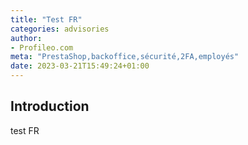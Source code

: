 ```yaml
---
title: "Test FR"
categories: advisories
author:
- Profileo.com
meta: "PrestaShop,backoffice,sécurité,2FA,employés"
date: 2023-03-21T15:49:24+01:00
---
```


## Introduction

test FR
